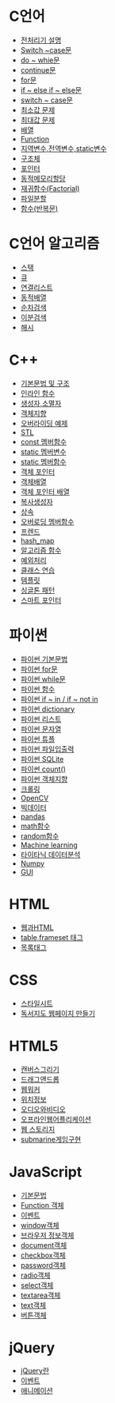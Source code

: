 # C언어

* [전처리기 설명](https://github.com/JinKim93/TIL/blob/master/C/C%EC%96%B8%EC%96%B4%20%EC%A0%84%EC%B2%98%EB%A6%AC%EA%B8%B0.md)
* [Switch ~case문](https://github.com/JinKim93/TIL/blob/master/C/C%EC%96%B8%EC%96%B4%20swtich%20~%20case.md)
* [do ~ whie문](https://github.com/JinKim93/TIL/blob/master/C/C%EC%96%B8%EC%96%B4(do%20~%20while%EB%AC%B8).md)
* [continue문](https://github.com/JinKim93/TIL/blob/master/C/C%EC%96%B8%EC%96%B4_continue%EB%AC%B8.md)
* [for문](https://github.com/JinKim93/TIL/blob/master/C/C%EC%96%B8%EC%96%B4(for%EB%AC%B8).md)
* [if ~ else if ~ else문](https://github.com/JinKim93/TIL/blob/master/C/C%EC%96%B8%EC%96%B4(if%20~%20else%20if%20~%20else).md)
* [switch ~ case문](https://github.com/JinKim93/TIL/blob/master/C/C%EC%96%B8%EC%96%B4(switch%20~%20case).md)
* [최소값 문제](https://github.com/JinKim93/TIL/blob/master/C/C%EC%96%B8%EC%96%B4_%EC%B5%9C%EC%86%8C%EA%B0%92%EA%B5%AC%ED%95%98%EA%B8%B0(if%20~%20else).md)
* [최대값 문제](https://github.com/JinKim93/TIL/blob/master/C/C%EC%96%B8%EC%96%B4(%EC%B5%9C%EB%8C%80%EA%B0%92).md)
* [배열](https://github.com/JinKim93/TIL/blob/master/C/C%EC%96%B8%EC%96%B4_%EB%B0%B0%EC%97%B4.md)
* [Function](https://github.com/JinKim93/TIL/blob/master/C/C%EC%96%B8%EC%96%B4_Function.md)
* [지역변수,전역변수,static변수](https://github.com/JinKim93/TIL/blob/master/C/C%EC%96%B8%EC%96%B4_%ED%95%A8%EC%88%98(%EB%B3%80%EC%88%98).md)
* [구조체](https://github.com/JinKim93/TIL/blob/master/C/C%EC%96%B8%EC%96%B4_%EA%B5%AC%EC%A1%B0%EC%B2%B4.md)
* [포인터](https://github.com/JinKim93/TIL/blob/master/C/C%EC%96%B8%EC%96%B4(%ED%8F%AC%EC%9D%B8%ED%84%B0).md)
* [동적메모리할당](https://github.com/JinKim93/TIL/blob/master/C/C%EC%96%B8%EC%96%B4_%EB%8F%99%EC%A0%81%EB%A9%94%EB%AA%A8%EB%A6%AC%ED%95%A0%EB%8B%B9.md)
* [재귀함수(Factorial)](https://github.com/JinKim93/TIL/blob/master/C/C%EC%96%B8%EC%96%B4(%EC%9E%AC%EA%B7%80%ED%95%A8%EC%88%98).md)
* [파일분할](https://github.com/JinKim93/TIL/blob/master/C/C%EC%96%B8%EC%96%B4_%ED%8C%8C%EC%9D%BC%EB%B6%84%ED%95%A0.md)
* [함수(반복문)](https://github.com/JinKim93/TIL/blob/master/C/C%EC%96%B8%EC%96%B4_%ED%95%A8%EC%88%98(%EB%B0%98%EB%B3%B5%EB%AC%B8).md)

# C언어 알고리즘

* [스택](https://github.com/JinKim93/TIL/blob/master/C%EC%95%8C%EA%B3%A0%EB%A6%AC%EC%A6%98/%EC%8A%A4%ED%83%9D.md)
* [큐](https://github.com/JinKim93/TIL/blob/master/C%EC%95%8C%EA%B3%A0%EB%A6%AC%EC%A6%98/%ED%81%90.md)
* [연결리스트](https://github.com/JinKim93/TIL/blob/master/C%EC%95%8C%EA%B3%A0%EB%A6%AC%EC%A6%98/%EC%97%B0%EA%B2%B0%20%EB%A6%AC%EC%8A%A4%ED%8A%B8.md)
* [동적배열](https://github.com/JinKim93/TIL/blob/master/C%EC%95%8C%EA%B3%A0%EB%A6%AC%EC%A6%98/%EB%8F%99%EC%A0%81%EB%B0%B0%EC%97%B4.md)
* [순차검색](https://github.com/JinKim93/TIL/blob/master/C%EC%95%8C%EA%B3%A0%EB%A6%AC%EC%A6%98/%EC%88%9C%EC%B0%A8%EA%B2%80%EC%83%89.md)
* [이분검색](https://github.com/JinKim93/TIL/blob/master/C%EC%95%8C%EA%B3%A0%EB%A6%AC%EC%A6%98/%EC%9D%B4%EB%B6%84%EA%B2%80%EC%83%89.md)
* [해시](https://github.com/JinKim93/TIL/blob/master/C%EC%95%8C%EA%B3%A0%EB%A6%AC%EC%A6%98/%ED%95%B4%EC%8B%9C%ED%95%A8%EC%88%98.md)

# C++
* [기본문법 및 구조](https://github.com/JinKim93/TIL/blob/master/C++/C++(%EA%B8%B0%EB%B3%B8%EB%AC%B8%EB%B2%95%20%EB%B0%8F%20%EA%B5%AC%EC%A1%B0).md)
* [인라인 함수](https://github.com/JinKim93/TIL/blob/master/C%2B%2B/%EC%9D%B8%EB%9D%BC%EC%9D%B8%ED%95%A8%EC%88%98.md)
* [생성자,소멸자](https://github.com/JinKim93/TIL/blob/master/C%2B%2B/%EC%83%9D%EC%84%B1%EC%9E%90%2C%EC%86%8C%EB%A9%B8%EC%9E%90.md)
* [객체지향](https://github.com/JinKim93/TIL/blob/master/C%2B%2B/C%2B%2B(%EA%B0%9D%EC%B2%B4%EC%A7%80%ED%96%A5).md)
* [오버라이딩 예제](https://github.com/JinKim93/TIL/blob/master/C++/C++%20%EC%98%A4%EB%B2%84%EB%9D%BC%EC%9D%B4%EB%94%A9%20%EC%98%88%EC%A0%9C.md)
* [STL](https://github.com/JinKim93/TIL/blob/master/C%2B%2B/C%2B%2B(STL).md)
* [const 멤버함수](https://github.com/JinKim93/TIL/blob/master/C%2B%2B/C%2B%2B(const%20%EB%A9%A4%EB%B2%84%ED%95%A8%EC%88%98).md)
* [static 멤버변수](https://github.com/JinKim93/TIL/blob/master/C%2B%2B/C%2B%2B(static%20%EB%A9%A4%EB%B2%84%EB%B3%80%EC%88%98).md)
* [static 멤버함수](https://github.com/JinKim93/TIL/blob/master/C%2B%2B/C%2B%2B(static%20%EB%A9%A4%EB%B2%84%ED%95%A8%EC%88%98).md)
* [객체 포인터](https://github.com/JinKim93/TIL/blob/master/C%2B%2B/C%2B%2B(%EA%B0%9D%EC%B2%B4%20%ED%8F%AC%EC%9D%B8%ED%84%B0).md)
* [객체배열](https://github.com/JinKim93/TIL/blob/master/C%2B%2B/C%2B%2B(%EA%B0%9D%EC%B2%B4%EB%B0%B0%EC%97%B4).md)
* [객체 포인터 배열](https://github.com/JinKim93/TIL/blob/master/C%2B%2B/C%2B%2B(%EA%B0%9D%EC%B2%B4%ED%8F%AC%EC%9D%B8%ED%84%B0%EB%B0%B0%EC%97%B4).md)
* [복사생성자](https://github.com/JinKim93/TIL/blob/master/C%2B%2B/C%2B%2B(%EB%B3%B5%EC%82%AC%EC%83%9D%EC%84%B1%EC%9E%90).md)
* [상속](https://github.com/JinKim93/TIL/blob/master/C%2B%2B/C%2B%2B(%EC%83%81%EC%86%8D).md)
* [오버로딩 멤버함수](https://github.com/JinKim93/TIL/blob/master/C%2B%2B/C%2B%2B(%EC%98%A4%EB%B2%84%EB%A1%9C%EB%94%A9%20%EB%A9%A4%EB%B2%84%ED%95%A8%EC%88%98).md)
* [프렌드](https://github.com/JinKim93/TIL/blob/master/C%2B%2B/C%2B%2B(%ED%94%84%EB%A0%8C%EB%93%9C).md)
* [hash_map](https://github.com/JinKim93/TIL/blob/master/C%2B%2B/C%2B%2B_hash_map.md)
* [알고리즘 함수](https://github.com/JinKim93/TIL/blob/master/C%2B%2B/C%2B%2B%EC%95%8C%EA%B3%A0%EB%A6%AC%EC%A6%98%20%ED%95%A8%EC%88%98.md)
* [예외처리](https://github.com/JinKim93/TIL/blob/master/C%2B%2B/C%2B%2B%EC%98%88%EC%99%B8%EC%B2%98%EB%A6%AC.md)
* [클래스 연습](https://github.com/JinKim93/TIL/blob/master/C%2B%2B/C%2B%2B%ED%81%B4%EB%9E%98%EC%8A%A4%EC%97%B0%EC%8A%B5.md)
* [템플릿](https://github.com/JinKim93/TIL/blob/master/C%2B%2B/C%2B%2B%ED%85%9C%ED%94%8C%EB%A6%BF.md)
* [싱글톤 패턴](https://github.com/JinKim93/TIL/blob/master/C%2B%2B/%EC%8B%B1%EA%B8%80%ED%86%A4%ED%8C%A8%ED%84%B4.md)
* [스마트 포인터](https://github.com/JinKim93/TIL/blob/master/C++/%EC%8A%A4%EB%A7%88%ED%8A%B8%ED%8F%AC%EC%9D%B8%ED%84%B0.md)

# 파이썬
* [파이썬 기본문법](https://github.com/JinKim93/TIL/blob/master/Python/%ED%8C%8C%EC%9D%B4%EC%8D%AC.md)
* [파이썬 for문](https://github.com/JinKim93/TIL/blob/master/Python/%ED%8C%8C%EC%9D%B4%EC%8D%AC(for%EB%AC%B8).md)
* [파이썬 while문](https://github.com/JinKim93/TIL/blob/master/Python/%ED%8C%8C%EC%9D%B4%EC%8D%AC(while%EB%AC%B8).md)
* [파이썬 함수](https://github.com/JinKim93/TIL/blob/master/Python/%ED%8C%8C%EC%9D%B4%EC%8D%AC(%ED%95%A8%EC%88%98).md)
* [파이썬 if ~ in / if ~ not in](https://github.com/JinKim93/TIL/blob/master/Python/if%20~%20in%2C%20if%20~%20not%20in.md)
* [파이썬 dictionary](https://github.com/JinKim93/TIL/blob/master/Python/%ED%8C%8C%EC%9D%B4%EC%8D%AC(dictionary).md)
* [파이썬 리스트](https://github.com/JinKim93/TIL/blob/master/Python/%ED%8C%8C%EC%9D%B4%EC%8D%AC(%EB%A6%AC%EC%8A%A4%ED%8A%B8).md)
* [파이썬 문자열](https://github.com/JinKim93/TIL/blob/master/Python/%ED%8C%8C%EC%9D%B4%EC%8D%AC(%EB%AC%B8%EC%9E%90%EC%97%B4).md)
* [파이썬 튜플](https://github.com/JinKim93/TIL/blob/master/Python/%ED%8C%8C%EC%9D%B4%EC%8D%AC(%ED%8A%9C%ED%94%8C).md)
* [파이썬 파일입출력](https://github.com/JinKim93/TIL/blob/master/Python/%ED%8C%8C%EC%9D%BC%EC%9E%85%EC%B6%9C%EB%A0%A5.md)
* [파이썬 SQLite](https://github.com/JinKim93/TIL/blob/master/Python/%ED%8C%8C%EC%9D%B4%EC%8D%ACDB(SQLite).md)
* [파이썬 count()](https://github.com/JinKim93/TIL/blob/master/Python/count()%20%ED%95%A8%EC%88%98.md)
* [파이썬 객체지향](https://github.com/JinKim93/TIL/blob/master/Python/%ED%8C%8C%EC%9D%B4%EC%8D%AC(%EA%B0%9D%EC%B2%B4%EC%A7%80%ED%96%A5).md)
* [크롤링](https://github.com/JinKim93/TIL/blob/master/Python/%ED%81%AC%EB%A1%A4%EB%A7%81.md)
* [OpenCV](https://github.com/JinKim93/TIL/blob/master/Python/OpenCV.md)
* [빅데이터](https://github.com/JinKim93/TIL/blob/master/Python/%EB%B9%85%EB%8D%B0%EC%9D%B4%ED%84%B0.md)
* [pandas](https://github.com/JinKim93/TIL/blob/master/Python/pandas.md)
* [math함수](https://github.com/JinKim93/TIL/blob/master/Python/math%ED%95%A8%EC%88%98.md)
* [random함수](https://github.com/JinKim93/TIL/blob/master/Python/random%ED%95%A8%EC%88%98.md)
* [Machine learning](https://github.com/JinKim93/TIL/blob/master/Python/%EB%A8%B8%EC%8B%A0%EB%9F%AC%EB%8B%9D.md)
* [타이타닉 데이터분석](https://github.com/JinKim93/TIL/blob/master/Python/%ED%83%80%EC%9D%B4%ED%83%80%EB%8B%89%EB%B6%84%EC%84%9D.md)
* [Numpy](https://github.com/JinKim93/TIL/blob/master/Python/Numpy.md)
* [GUI](https://github.com/JinKim93/TIL/blob/master/Python/%ED%8C%8C%EC%9D%B4%EC%8D%ACGUI.md)
 
# HTML
* [웹과HTML](https://github.com/JinKim93/TIL/blob/master/HTML/%EC%9B%B9%EA%B3%BCHTML.md)
* [table,frameset 태그](https://github.com/JinKim93/TIL/blob/master/HTML/%EA%B3%A0%EA%B8%89%ED%83%9C%EA%B7%B8.md)
* [목록태그](https://github.com/JinKim93/TIL/blob/master/HTML/%ED%83%9C%EA%B7%B8.md)

# CSS
* [스타일시트](https://github.com/JinKim93/TIL/blob/master/CSS/CSS%20%EC%8A%A4%ED%83%80%EC%9D%BC%EC%8B%9C%ED%8A%B8.md)
* [독서지도 웹페이지 만들기](https://github.com/JinKim93/TIL/blob/master/CSS/%EC%9B%B9%20%ED%8E%98%EC%9D%B4%EC%A7%80%EC%A0%9C%EC%9E%91.md)

# HTML5
* [캔버스그리기](https://github.com/JinKim93/TIL/blob/master/HTML5/%EC%BA%94%EB%B2%84%EC%8A%A4%EA%B7%B8%EB%A6%AC%EA%B8%B0.md)
* [드래그앤드롭](https://github.com/JinKim93/TIL/blob/master/HTML5/%EB%93%9C%EB%9E%98%EA%B7%B8%EC%95%A4%EB%93%9C%EB%A1%AD.md)
* [웹워커](https://github.com/JinKim93/TIL/blob/master/HTML5/%EC%9B%B9%EC%9B%8C%EC%BB%A4.md)
* [위치정보](https://github.com/JinKim93/TIL/blob/master/HTML5/%EC%9C%84%EC%B9%98%EC%A0%95%EB%B3%B4.md)
* [오디오와비디오](https://github.com/JinKim93/TIL/blob/master/HTML5/%EC%98%A4%EB%94%94%EC%98%A4%EC%99%80%EB%B9%84%EB%94%94%EC%98%A4.md)
* [오프라인웹어플리케이션](https://github.com/JinKim93/TIL/blob/master/HTML5/%EC%98%A4%ED%94%84%EB%9D%BC%EC%9D%B8%EC%9B%B9%EC%96%B4%ED%94%8C%EB%A6%AC%EC%BC%80%EC%9D%B4%EC%85%98.md)
* [웹 스토리지](https://github.com/JinKim93/TIL/blob/master/HTML5/%EC%9B%B9%20%EC%8A%A4%ED%86%A0%EB%A6%AC%EC%A7%80.md)
* [submarine게임구현](https://github.com/JinKim93/TIL/blob/master/HTML5/submarine%EA%B2%8C%EC%9E%84%EA%B5%AC%ED%98%84.md)

# JavaScript
* [기본문법](https://github.com/JinKim93/TIL/blob/master/JavaScript/%EA%B8%B0%EB%B3%B8%EB%AC%B8%EB%B2%95.md)
* [Function 객체](https://github.com/JinKim93/TIL/blob/master/JavaScript/Function%20%EA%B0%9D%EC%B2%B4.md)
* [이벤트](https://github.com/JinKim93/TIL/blob/master/JavaScript/%EC%9D%B4%EB%B2%A4%ED%8A%B8.md)
* [window객체](https://github.com/JinKim93/TIL/blob/master/JavaScript/window%EA%B0%9D%EC%B2%B4.md)
* [브라우저 정보객체](https://github.com/JinKim93/TIL/blob/master/JavaScript/%EB%B8%8C%EB%9D%BC%EC%9A%B0%EC%A0%80%20%EC%A0%95%EB%B3%B4%EA%B0%9D%EC%B2%B4.md)
* [document객체](https://github.com/JinKim93/TIL/blob/master/JavaScript/document%EA%B0%9D%EC%B2%B4.md)
* [checkbox객체](https://github.com/JinKim93/TIL/blob/master/JavaScript/checkbox%EA%B0%9D%EC%B2%B4.md)
* [password객체](https://github.com/JinKim93/TIL/blob/master/JavaScript/password%EA%B0%9D%EC%B2%B4.md)
* [radio객체](https://github.com/JinKim93/TIL/blob/master/JavaScript/radio%EA%B0%9D%EC%B2%B4.md)
* [select객체](https://github.com/JinKim93/TIL/blob/master/JavaScript/select%EA%B0%9D%EC%B2%B4.md)
* [textarea객체](https://github.com/JinKim93/TIL/blob/master/JavaScript/textarea%EA%B0%9D%EC%B2%B4.md)
* [text객체](https://github.com/JinKim93/TIL/blob/master/JavaScript/text%EA%B0%9D%EC%B2%B4.md)
* [버튼객체](https://github.com/JinKim93/TIL/blob/master/JavaScript/%EB%B2%84%ED%8A%BC%EA%B0%9D%EC%B2%B4.md)

# jQuery
* [jQuery란](https://github.com/JinKim93/TIL/blob/master/jQuery/%EC%A0%9C%EC%9D%B4%EC%BF%BC%EB%A6%AC.md)
* [이벤트](https://github.com/JinKim93/TIL/blob/master/jQuery/%EC%9D%B4%EB%B2%A4%ED%8A%B8.md)
* [애니메이션](https://github.com/JinKim93/TIL/blob/master/jQuery/%EC%95%A0%EB%8B%88%EB%A9%94%EC%9D%B4%EC%85%98.md)
 

